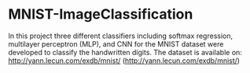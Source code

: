 # MNIST-ImageClassification
In this project three different classifiers including softmax regression, multilayer perceptron (MLP), and CNN for the MNIST dataset were developed to classify the handwritten digits.
The dataset is available on: http://yann.lecun.com/exdb/mnist/ (http://yann.lecun.com/exdb/mnist/)
